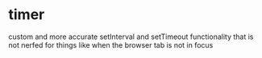 # timer
custom and more accurate setInterval and setTimeout functionality that is not nerfed for things like when the browser tab is not in focus
